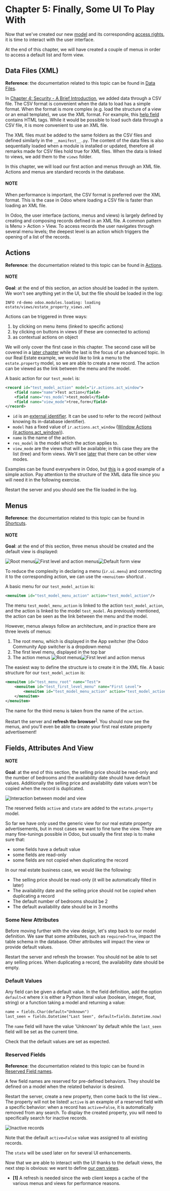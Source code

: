 # Chapter 5: Finally, Some UI To Play With

Now that we've created our new [model](03_basicmodel.md) and its
corresponding [access rights](04_securityintro.md), it is time to
interact with the user interface.

At the end of this chapter, we will have created a couple of menus in order to access a default list
and form view.

## Data Files (XML)

**Reference**: the documentation related to this topic can be found in
[Data Files](../../reference/backend/data.md#reference-data).

In [Chapter 4: Security - A Brief Introduction](04_securityintro.md), we added data through a CSV file. The CSV
format is convenient when the data to load has a simple format. When the format is more complex
(e.g. load the structure of a view or an email template), we use the XML format. For example,
this
[help field](https://github.com/odoo/odoo/blob/09c59012bf80d2ccbafe21c39e604d6cfda72924/addons/crm/views/crm_lost_reason_views.xml#L61-L69)
contains HTML tags. While it would be possible to load such data through a CSV file, it is more
convenient to use an XML file.

The XML files must be added to the same folders as the CSV files and defined similarly in the
`__manifest__.py`. The content of the data files is also sequentially loaded when a module is installed or
updated, therefore all remarks made for CSV files hold true for XML files.
When the data is linked to views, we add them to the `views` folder.

In this chapter, we will load our first action and menus through an XML file. Actions and menus are
standard records in the database.

#### NOTE
When performance is important, the CSV format is preferred over the XML format. This is the case in Odoo
where loading a CSV file is faster than loading an XML file.

In Odoo, the user interface (actions, menus and views) is largely defined by creating
and composing records defined in an XML file. A common pattern is Menu > Action > View.
To access records the user navigates through several menu levels; the deepest level is an
action which triggers the opening of a list of the records.

## Actions

**Reference**: the documentation related to this topic can be found in
[Actions](../../reference/backend/actions.md).

#### NOTE
**Goal**: at the end of this section, an action should be loaded in the system. We won't see
anything yet in the UI, but the file should be loaded in the log:

```text
INFO rd-demo odoo.modules.loading: loading estate/views/estate_property_views.xml
```

Actions can be triggered in three ways:

1. by clicking on menu items (linked to specific actions)
2. by clicking on buttons in views (if these are connected to actions)
3. as contextual actions on object

We will only cover the first case in this chapter. The second case will be covered in a
[later chapter](09_actions.md) while the last is the focus of an
advanced topic. In our Real Estate example, we would like to link a menu to the `estate.property`
model, so we are able to create a new record. The action can be viewed as the link between the menu
and the model.

A basic action for our `test_model` is:

```xml
<record id="test_model_action" model="ir.actions.act_window">
    <field name="name">Test action</field>
    <field name="res_model">test_model</field>
    <field name="view_mode">tree,form</field>
</record>
```

- `id` is an [external identifier](../../glossary.md#term-external-identifier). It can be used to refer to the record
  (without knowing its in-database identifier).
- `model` has a fixed value of `ir.actions.act_window` ([Window Actions (ir.actions.act_window)](../../reference/backend/actions.md#reference-actions-window)).
- `name` is the name of the action.
- `res_model` is the model which the action applies to.
- `view_mode` are the views that will be available; in this case they are the list (tree) and form views.
  We'll see [later](14_qwebintro.md) that there can be other view modes.

Examples can be found everywhere in Odoo, but
[this](https://github.com/odoo/odoo/blob/09c59012bf80d2ccbafe21c39e604d6cfda72924/addons/crm/views/crm_lost_reason_views.xml#L57-L70)
is a good example of a simple action. Pay attention to the structure of the XML data file since you will
need it in the following exercise.

Restart the server and you should see the file loaded in the log.

## Menus

**Reference**: the documentation related to this topic can be found in
[Shortcuts](../../reference/backend/data.md#reference-data-shortcuts).

#### NOTE
**Goal**: at the end of this section, three menus should be created and the default view is
displayed:

![Root menus](../../../.gitbook/assets/estate_menu_root.png)![First level and action menus](../../../.gitbook/assets/estate_menu_action.png)![Default form view](../../../.gitbook/assets/estate_form_default.png)

To reduce the complexity in declaring a menu (`ir.ui.menu`) and connecting it to the corresponding action,
we can use the `<menuitem>` shortcut .

A basic menu for our `test_model_action` is:

```xml
<menuitem id="test_model_menu_action" action="test_model_action"/>
```

The menu `test_model_menu_action` is linked to the action `test_model_action`, and the action
is linked to the model `test_model`. As previously mentioned, the action can be seen as the link
between the menu and the model.

However, menus always follow an architecture, and in practice there are three levels of menus:

1. The root menu, which is displayed in the App switcher (the Odoo Community App switcher is a
   dropdown menu)
2. The first level menu, displayed in the top bar
3. The action menus
   ![Root menus](../../../.gitbook/assets/menu_01.png)![First level and action menus](../../../.gitbook/assets/menu_02.png)

The easiest way to define the structure is to create it in the XML file. A basic
structure for our `test_model_action` is:

```xml
<menuitem id="test_menu_root" name="Test">
    <menuitem id="test_first_level_menu" name="First Level">
        <menuitem id="test_model_menu_action" action="test_model_action"/>
    </menuitem>
</menuitem>
```

The name for the third menu is taken from the name of the `action`.

Restart the server and **refresh the browser**<sup>[1](#refresh)</sup>. You should now see the menus,
and you'll even be able to create your first real estate property advertisement!

## Fields, Attributes And View

#### NOTE
**Goal**: at the end of this section, the selling price should be read-only and the number
of bedrooms and the availability date should have default values. Additionally the selling price
and availability date values won't be copied when the record is duplicated.

![Interaction between model and view](../../../.gitbook/assets/attribute_and_default.gif)

The reserved fields `active` and `state` are added to the `estate.property` model.

So far we have only used the generic view for our real estate property advertisements, but
in most cases we want to fine tune the view. There are many fine-tunings possible in Odoo, but
usually the first step is to make sure that:

- some fields have a default value
- some fields are read-only
- some fields are not copied when duplicating the record

In our real estate business case, we would like the following:

- The selling price should be read-only (it will be automatically filled in later)
- The availability date and the selling price should not be copied when duplicating a record
- The default number of bedrooms should be 2
- The default availability date should be in 3 months

### Some New Attributes

Before moving further with the view design, let's step back to our model definition. We saw that some
attributes, such as `required=True`, impact the table schema in the database. Other attributes
will impact the view or provide default values.

Restart the server and refresh the browser. You should not be able to set any selling prices. When
duplicating a record, the availability date should be empty.

### Default Values

Any field can be given a default value. In the field definition, add the option
`default=X` where `X` is either a Python literal value (boolean, integer,
float, string) or a function taking a model and returning a value:

```default
name = fields.Char(default="Unknown")
last_seen = fields.Datetime("Last Seen", default=fields.Datetime.now)
```

The `name` field will have the value 'Unknown' by default while the `last_seen` field will be
set as the current time.

Check that the default values are set as expected.

### Reserved Fields

**Reference**: the documentation related to this topic can be found in
[Reserved Field names](../../reference/backend/orm/#reference-orm-fields-reserved).

A few field names are reserved for pre-defined behaviors. They should be defined on a
model when the related behavior is desired.

Restart the server, create a new property, then come back to the list view... The property will
not be listed! `active` is an example of a reserved field with a specific behavior: when
a record has `active=False`, it is automatically removed from any search. To display the
created property, you will need to specifically search for inactive records.

![Inactive records](../../../.gitbook/assets/inactive.gif)

Note that the default `active=False` value was assigned to all existing records.

The `state` will be used later on for several UI enhancements.

Now that we are able to interact with the UI thanks to the default views, the next step is
obvious: we want to define [our own views](06_basicviews.md).

* <a id='refresh'>**[1]**</a> A refresh is needed since the web client keeps a cache of the various menus and views for performance reasons.
